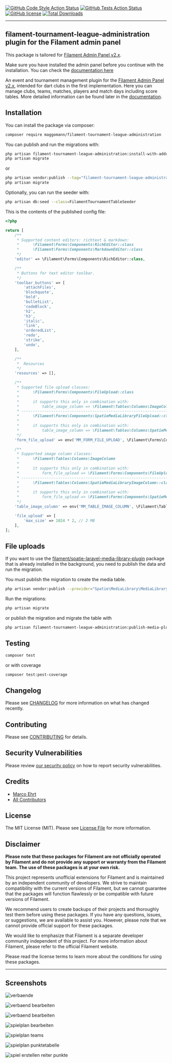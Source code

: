[![GitHub Code Style Action Status](https://img.shields.io/github/actions/workflow/status/Maggomann/filament-tournament-league-administration/run-phpstan.yml?branch%3Amain&label=code%20style)](https://github.com/Maggomann/filament-tournament-league-administration/actions?query=workflow%3Arun-phpstan+branch%3Amain) [![GitHub Tests Action Status](https://img.shields.io/github/actions/workflow/status/Maggomann/filament-tournament-league-administration/run-tests.yml?branch%3Amain&label=tests)](https://github.com/Maggomann/filament-tournament-league-administration/actions?query=workflow%3Arun-tests+branch%3Amain) [![GitHub license](https://img.shields.io/github/license/Maggomann/filament-tournament-league-administration)](https://github.com/Maggomann/filament-tournament-league-administration/blob/main/LICENSE.md) [![Total Downloads](https://img.shields.io/packagist/dt/maggomann/filament-tournament-league-administration.svg?style=flat-square)](https://packagist.org/packages/maggomann/filament-tournament-league-administration)

---

## filament-tournament-league-administration plugin for the Filament admin panel

This package is tailored for [Filament Admin Panel v2.x](https://filamentphp.com/docs/2.x/admin/installation).

Make sure you have installed the admin panel before you continue with the installation. You can check the [documentation here](https://filamentphp.com/docs/2.x/admin/installation)

An event and tournament management plugin for the [Filament Admin Panel v2.x](https://filamentphp.com/docs/2.x/admin/installation), intended for dart clubs in the first implementation. Here you can manage clubs, teams, matches, players and match days including score tables. More detailed information can be found later in the [documentation](https://maggomann.github.io/filament-tournament-league-administration/).

## Installation

You can install the package via composer:

```bash
composer require maggomann/filament-tournament-league-administration
```

You can publish and run the migrations with:

```bash
php artisan filament-tournament-league-administration:install-with-addressable
php artisan migrate
```

or

```bash
php artisan vendor:publish --tag="filament-tournament-league-administration-migrations"
php artisan migrate
```

Optionally, you can run the seeder with:

```bash
php artisan db:seed --class=FilamentTournamentTableSeeder
```

This is the contents of the published config file:

```php
<?php

return [
    /**
     * Supported content editors: richtext & markdown:
     *      \Filament\Forms\Components\RichEditor::class
     *      \Filament\Forms\Components\MarkdownEditor::class
     */
    'editor' => \Filament\Forms\Components\RichEditor::class,

    /**
     * Buttons for text editor toolbar.
     */
    'toolbar_buttons' => [
        'attachFiles',
        'blockquote',
        'bold',
        'bulletList',
        'codeBlock',
        'h2',
        'h3',
        'italic',
        'link',
        'orderedList',
        'redo',
        'strike',
        'undo',
    ],

    /**
     *  Resources
     */
    'resources' => [],

    /**
     * Supported file upload classes:
     *      \Filament\Forms\Components\FileUpload::class
     *
     *      it supports this only in combination with:
     *          table_image_column => \Filament\Tables\Columns\ImageColumn
     * -----------------------------------------------------------------------------------------
     *      \Filament\Forms\Components\SpatieMediaLibraryFileUpload::class
     *
     *      it supports this only in combination with:
     *          table_image_column => \Filament\Tables\Columns\SpatieMediaLibraryImageColumn::class
     */
    'form_file_upload' => env('MM_FORM_FILE_UPLOAD', \Filament\Forms\Components\FileUpload::class),

    /**
     * Supported image column classes:
     *      \Filament\Tables\Columns\ImageColumn
     *
     *      it supports this only in combination with:
     *          form_file_upload => \Filament\Forms\Components\FileUpload::class
     * -----------------------------------------------------------------------------------------
     *      \Filament\Tables\Columns\SpatieMediaLibraryImageColumn::class
     *
     *      it supports this only in combination with:
     *          form_file_upload => \Filament\Forms\Components\SpatieMediaLibraryFileUpload::class
     */
    'table_image_column' => env('MM_TABLE_IMAGE_COLUMN', \Filament\Tables\Columns\ImageColumn::class),

    'file_upload' => [
        'max_size' => 1024 * 2, // 2 MB
    ],
];
```

## File uploads

If you want to use the [filament/spatie-laravel-media-library-plugin](https://filamentphp.com/docs/2.x/spatie-laravel-media-library-plugin/installation#requirements) package that is already installed in the background, you need to publish the data and run the migration.

You must publish the migration to create the media table.

```bash
php artisan vendor:publish --provider="Spatie\MediaLibrary\MediaLibraryServiceProvider" --tag="migrations"
```

Run the migrations:

```bash
php artisan migrate
```

or publish the migration and migrate the table with

```bash
php artisan filament-tournament-league-administration:publish-media-plugin-and-migrate
```

## Testing

```bash
composer test
```

or with coverage

```bash
composer test:pest-coverage
```

## Changelog

Please see [CHANGELOG](CHANGELOG.md) for more information on what has changed recently.

## Contributing

Please see [CONTRIBUTING](.github/CONTRIBUTING.md) for details.

## Security Vulnerabilities

Please review [our security policy](../../security/policy) on how to report security vulnerabilities.

## Credits

- [Marco Ehrt](https://github.com/Maggomann)
- [All Contributors](../../contributors)

## License

The MIT License (MIT). Please see [License File](LICENSE.md) for more information.

## Disclaimer

**Please note that these packages for Filament are not officially operated by Filament and do not provide any support or warranty from the Filament team. The use of these packages is at your own risk.**

This project represents unofficial extensions for Filament and is maintained by an independent community of developers. We strive to maintain compatibility with the current versions of Filament, but we cannot guarantee that the packages will function flawlessly or be compatible with future versions of Filament.

We recommend users to create backups of their projects and thoroughly test them before using these packages. If you have any questions, issues, or suggestions, we are available to assist you. However, please note that we cannot provide official support for these packages.

We would like to emphasize that Filament is a separate developer community independent of this project. For more information about Filament, please refer to the official Filament website.

Please read the license terms to learn more about the conditions for using these packages.

---

## Screenshots

![verbaende](./src/docs/assets/001_verbaende.png)

![verbaend bearbeiten](./src/docs/assets/002_verband_bearbeiten.png)

![verbaend bearbeiten](./src/docs/assets/004_verband_loeschen.png)

![spielplan bearbeiten](./src/docs/assets/006_spielplan_bearbeiten.png)

![spielplan teams](./src/docs/assets/008_spielplan_teams.png)

![spielplan punktetabelle](./src/docs/assets/011_spielplan_punktetabelle.png)

![spiel erstellen reiter punkte](./src/docs/assets/010_spiel_erstellen_reiter_punkte.png)
